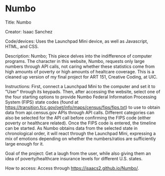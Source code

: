 # Numbo

Title: Numbo

Creator: Isaac Sanchez

Code/devices: Uses the Launchpad Mini device, as well as Javascript, HTML, and CSS.

Description: Numbo; This piece delves into the indifference of computer programs. The character in this website, Numbo, requests only large numbers through API calls, not caring whether these statistics come from high amounts of poverty or high amounts of healtcare coverage. This is a cleaned up version of my final project for ART 151, Creative Coding, at UIC.

Instructions: First, connect a Launchpad Mini to the computer and set it to "User" through its keypads. Then, after accessing the website, select one of the four starting options to provide Numbo Federal Information Processing System (FIPS) state codes (found at https://transition.fcc.gov/oet/info/maps/census/fips/fips.txt) to use to obtain data from api.census.gov APIs through API calls. Different categories can also be selected for the API call before confirming the FIPS code (either poverty or healthcare related). Once the FIPS code is entered, the timeline can be started. As Numbo obtains data from the selected state in chronological order, it will react through the Launchpad Mini, expressing a mix of emotions depending on whether the numbers/ratios are sufficiently large enough for it.

Goal of the project: Get a laugh from the user, while also giving them an idea of poverty/healthcare insurance levels for different U.S. states.

How to access: Access through https://isaacs2.github.io/Numbo/.
